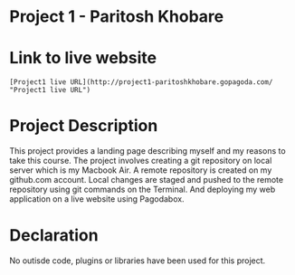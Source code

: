 <h1> Project 1 - Paritosh Khobare</h1>

# Link to live website

    [Project1 live URL](http://project1-paritoshkhobare.gopagoda.com/ "Project1 live URL")

# Project Description
 This project provides a landing page describing myself and my reasons to take this course. The project involves creating a git repository on local server which is my Macbook Air. A remote repository is created on my github.com account. Local changes are staged and pushed to the remote repository using git commands on the Terminal. And deploying my web application on a live website using Pagodabox.

# Declaration
No outisde code, plugins or libraries have been used for this project.
 
 


